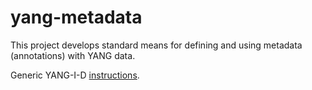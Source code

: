 yang-metadata
=============

This project develops standard means for defining and using metadata
(annotations) with YANG data.

Generic YANG-I-D [instructions](https://github.com/llhotka/YANG-I-D/wiki/Instructions).
